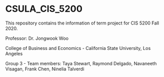 # CSULA_CIS_5200

This repository contains the information of term project for CIS 5200 Fall 2020.

Professor: Dr. Jongwook Woo

College of Business and Economics - California State University, Los Angeles

Group 3 - Team members: Taya Stewart, Raymond Delgado, Navaneeth Visagan, Frank Chen, Ninelia Talverdi
